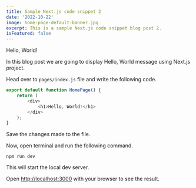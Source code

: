 ```yaml
---
title: Sample Next.js code snippet 2
date: '2022-10-22'
image: home-page-default-banner.jpg
excerpt: This is a sample Next.js code snippet blog post 2.
isFeatured: false
---
```


Hello, World!

In this blog post we are going to display Hello, World message using Next.js project.

Head over to `pages/index.js` file and write the following code.

```js
export default function HomePage() {
    return (
        <div>
            <h1>Hello, World!</h1>
        </div>
    );
}
```

Save the changes made to the file.

Now, open terminal and run the following command.

```shell
npm run dev
```

This will start the local dev server.

Open [http://localhost:3000](http://localhost:3000) with your browser to see the result.